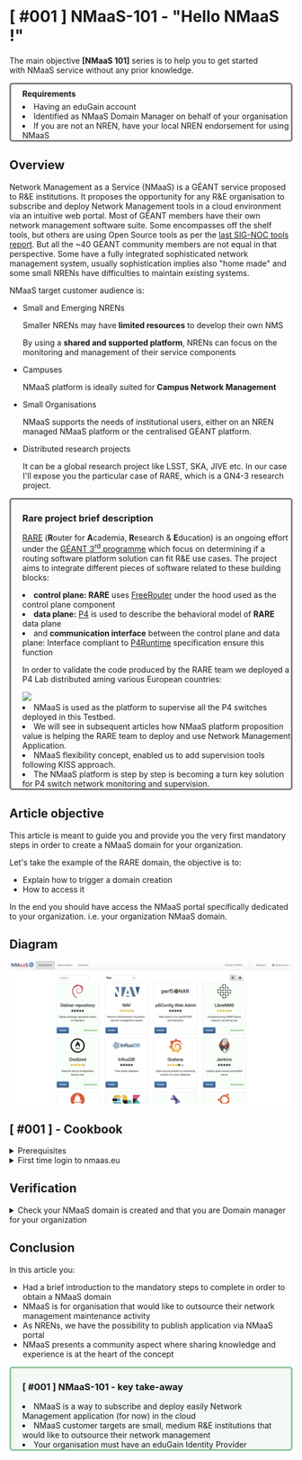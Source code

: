 # [ #001 ] NMaaS-101 - "Hello NMaaS !"

The main objective **[NMaaS 101]** series is to help you to get started with NMaaS service without any prior knowledge.

<div style="border: 3px solid gray; border-radius: 5px; padding-left: 20px;">

<h4 style="margin: 0.6em 0 0.4em;">Requirements</h3>
<li>Having an eduGain account</li> 
<li> Identified as NMaaS Domain Manager on behalf of your organisation</li>
<li> If you are not an NREN, have your local NREN endorsement for using NMaaS</li>

</div>

## Overview

Network Management as a Service (NMaaS) is a GÉANT service proposed to R&E institutions. It proposes the opportunity for any R&E organisation to subscribe and deploy Network Management tools in a cloud environment via an intuitive web portal. Most of GÉANT members have their own network management software suite. Some encompasses off the shelf tools, but others are using Open Source tools as per the [last SIG-NOC tools report](https://wiki.geant.org/display/SIGNOC/SIG-NOC+Tools+Survey+2019). But all the ~40 GÉANT community members are not equal in that perspective. Some have a fully integrated sophisticated network management system, usually sophistication implies also "home made" and some small NRENs have difficulties to maintain existing systems.

NMaaS target customer audience is:

- Small and Emerging NRENs

  Smaller NRENs may have **limited resources** to develop their own NMS

  By using a **shared and supported platform**, NRENs can focus on the monitoring and management of their service components

- Campuses

  NMaaS platform is ideally suited for **Campus Network Management**

- Small Organisations

  NMaaS supports the needs of institutional users, either on an NREN managed NMaaS platform or the centralised GÉANT platform.

- Distributed research projects

  It can be a global research project like LSST, SKA, JIVE etc. In our case I'll expose you the particular case of RARE, which is a GN4-3 research project.


<div style="border: 3px solid gray; border-radius: 5px; padding-left: 20px; background-color: #fcfcfc;">

<h3> Rare project brief description </h3>

<a href="https://wiki.geant.org/display/RARE">RARE</a> (<b>R</b>outer for <b>A</b>cademia, <b>R</b>esearch & <b>E</b>ducation) is an ongoing effort under the <a href="https://www.geant.org/Projects/GEANT_Project_GN4-3">GÉANT 3<sup>rd</sup> programme</a> which focus on determining if a routing software platform solution can fit R&E use cases. The project aims to integrate different pieces of software related to these building blocks:

<li> <b>control plane: RARE</b> uses <a href="http://freerouter.nop.hu/">FreeRouter</a> under the hood used as the control plane component </li>
<li> <b>data plane:</b> <a href="https://p4.org/">P4</a> is used to describe the behavioral model of <b>RARE</b> data plane </li>
<li> and <b>communication interface</b> between the control plane and data plane: Interface compliant to <a href="https://github.com/p4lang/p4runtime"> P4Runtime</a> specification ensure this function </li>

In order to validate the code produced by the RARE team we deployed a P4 Lab distributed aming various European countries:

<img src="../img/blog-nmaas-101-1-1.png" width="550">
 
<li> NMaaS is used as the platform to supervise all the P4 switches deployed in this Testbed.</li>
<li> We will see in subsequent articles how NMaaS platform proposition value is helping the RARE team to deploy and use Network Management Application.</li>
<li> NMaaS flexibility concept, enabled us to add supervision tools following KISS approach. </li>
<li> The NMaaS platform is step by step is becoming a turn key solution for P4 switch network monitoring and supervision.</li>

</div>


## Article objective

This article is meant to guide you and provide you the very first mandatory steps in order to create a NMaaS domain for your organization.

Let's take the example of the RARE domain, the objective is to:

- Explain how to trigger a domain creation
- How to access it

In the end you should have access the NMaaS portal specifically dedicated to your organization. i.e. your organization NMaaS domain.

## Diagram

![Diagram](img/blog-nmaas-101-1-2.png)


## [ #001 ] - Cookbook
<details>
<summary>Prerequisites</summary>

<li> eduGain R&E IDP </li>
  
<div style="margin-left: 20px">
Your organization should be part of the eduGain R&E federated Identity provider.
</div>
<li>Designated as NMaaS domain manager internally by your organisation</li>
<div style="margin-left: 20px">
  Usually, this is CIO role, but at least you should have been granted the privileges to deploy applications on behalf of your institution.
</div>

</details>

<details>
<summary>First time login to nmaas.eu</summary>
<p style="margin-top: 15px">
<li> Via your favorite browser, go to nmaas.eu, you should be granted by a welcome page:</li>

<img src="../img/blog-nmaas-101-1-3.png" width="550">
<p style="margin-top: 15px">
<li> Click on "Login / Register" button and then "Federated login" </li>

<img src="../img/blog-nmaas-101-1-4.png" width="550">
<p style="margin-top: 15px">
<li> You should be now familiar with eduGain authentication system</li>

<img src="../img/blog-nmaas-101-1-5.png" width="550">
<p style="margin-top: 15px">
<li> You should be now familiar with national eduGain authentication system</li>

<img src="../img/blog-nmaas-101-1-6.png" width="550">
<p style="margin-top: 15px">
<li> During first login you are asked to submit additional account information and login again</li>

<img src="../img/blog-nmaas-101-1-7.png" width="550">
<p style="margin-top: 15px">
<li> At this point you should now have access to NMaaS portal but with no domain</li>

<img src="../img/blog-nmaas-101-1-8.png" width="550">
<p style="margin-top: 15px">
<li> At that precise point your connection attempt is logged by the NMaaS team and your email contact associated to your eduGain account</li>
<li> The final step is to send a mail to <a href="mailto:nmaas@lists.geant.org">nmaas@lists.geant.org</a> </li>

<p style="margin-top: 15px">
This mail should briefly present your organisation, eventually your project, mention the domain name (like RARE in my case) and have the endorsement of your local NREN.
<p style="margin-top: 15px">
With these information the NMaaS team should be able to:
<p style="margin-top: 15px">
<li> create the NMaaS domain you specified in your request </li>
<li> associate your eduGain account as Domain manager for your organisation </li>

</details>

## Verification

<details>
<summary>Check your NMaaS domain is created and that you are Domain manager for your organization</summary>

<img src="../img/blog-nmaas-101-1-9.png" width="550">

<p style="margin-top: 15px">
Congratulations! Your organisation has now a NMaaS domain and you are Domain manager for your organisation !
</p>
</details>




## Conclusion

In this article you:

- Had a brief introduction to the mandatory steps to complete in order to obtain a NMaaS domain
- NMaaS is for organisation that would like to outsource their network management maintenance activity
- As NRENs, we have the possibility to publish application via NMaaS portal
- NMaaS presents a community aspect where sharing knowledge and experience is at the heart of the concept

<div style="border: 3px solid #91c89c; border-radius: 5px; padding-left: 20px; background-color: #f3f9f4">

<h3> [ #001 ] NMaaS-101 - key take-away </h3>

<li> NMaaS is a way to subscribe and deploy easily Network Management application (for now) in the cloud
<li> NMaaS customer targets are small, medium R&E institutions that would like to outsource their network management</li> 
<li> Your organisation must have an eduGain Identity Provider</li> 
</div>
